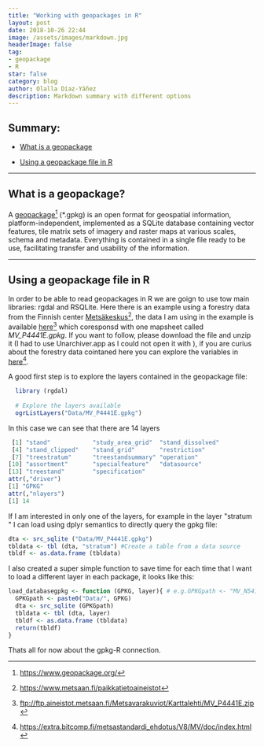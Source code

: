```yaml
---
title: "Working with geopackages in R"
layout: post
date: 2018-10-26 22:44
image: /assets/images/markdown.jpg
headerImage: false
tag:
- geopackage
- R
star: false
category: blog
author: Olalla Díaz-Yáñez
description: Markdown summary with different options
---
```


## Summary:

- [What is a geopackage](#What-is-a-geopackage?)

- [Using a geopackage file in R](#Using-a-geopackage-file-in-R)

---

## What is a geopackage? 

A [geopackage](https://www.geopackage.org/)[^1] (*.gpkg) is an open format for geospatial information, platform-independent, implemented as a SQLite database containing vector features, tile matrix sets of imagery and raster maps at various scales, schema and metadata. Everything is contained in a single file ready to be use, facilitating transfer and usability of the information. 

---

## Using a geopackage file in R

In order to be able to read geopackages in R we are goign to use tow main libraries: rgdal and RSQLite. Here there is an example using a forestry data from the Finnish center [Metsäkeskus](https://www.metsaan.fi/paikkatietoaineistot)[^2], the data I am using in the example is available [here](ftp://ftp.aineistot.metsaan.fi/Metsavarakuviot/Karttalehti/MV_P4441E.zip)[^3] which coresponsd with one mapsheet called *MV_P4441E.gpkg*. If you want to follow, please download the file and unzip it (I had to use Unarchiver.app as I could not open it with ), if you are curius about the forestry data cointaned here you can explore the variables in [here](https://extra.bitcomp.fi/metsastandardi_ehdotus/V8/MV/doc/index.html)[^4]. 

A good first step is to explore the layers contained in the geopackage file: 



```R
  library (rgdal)
  
  # Explore the layers available 
  ogrListLayers("Data/MV_P4441E.gpkg")
```


In this case we can see that there are 14 layers 

```R
 [1] "stand"            "study_area_grid"  "stand_dissolved" 
 [4] "stand_clipped"    "stand_grid"       "restriction"     
 [7] "treestratum"      "treestandsummary" "operation"       
[10] "assortment"       "specialfeature"   "datasource"      
[13] "treestand"        "specification"  
attr(,"driver")
[1] "GPKG"
attr(,"nlayers")
[1] 14
```

If I am interested in only one of the layers, for example in the layer "stratum " I can load using dplyr semantics to directly query the gpkg file:

```R
dta <- src_sqlite ("Data/MV_P4441E.gpkg") 
tbldata <- tbl (dta, "stratum") #Create a table from a data source
tbldf <- as.data.frame (tbldata)
```

I also created a super simple function to save time for each time that I want to load a different layer in each package, it looks like this:

```R
load_databasegpkg <- function (GPKG, layer){ # e.g.GPKGpath <- "MV_N5411E.gpkg",  layer <- "stratum"
  GPKGpath <- paste0("Data/", GPKG)
  dta <- src_sqlite (GPKGpath)
  tbldata <- tbl (dta, layer)
  tbldf <- as.data.frame (tbldata)
  return(tbldf)
}
```

Thats all for now about the gpkg-R connection.



[^1]: https://www.geopackage.org/
[^2]: https://www.metsaan.fi/paikkatietoaineistot
[^3]: ftp://ftp.aineistot.metsaan.fi/Metsavarakuviot/Karttalehti/MV_P4441E.zip
[^4]: https://extra.bitcomp.fi/metsastandardi_ehdotus/V8/MV/doc/index.html





